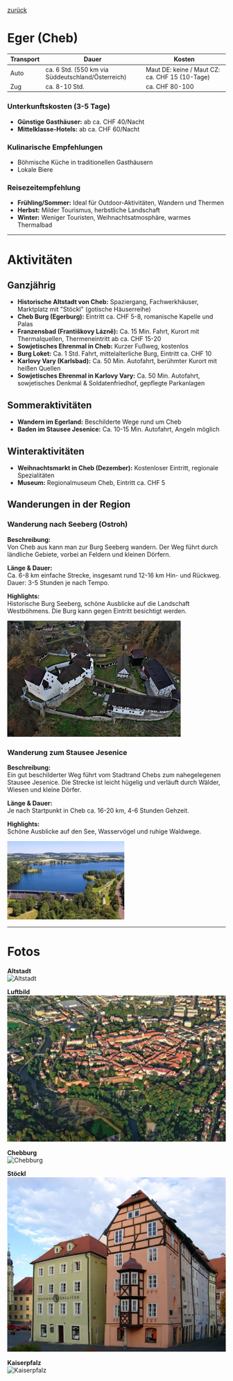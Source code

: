 [zurück](../CZ.md)

# Eger (Cheb)

| Transport | Dauer | Kosten |
|-----------|--------|---------|
| Auto      | ca. 6 Std. (550 km via Süddeutschland/Österreich) | Maut DE: keine / Maut CZ: ca. CHF 15 (10-Tage) |
| Zug       | ca. 8-10 Std. | ca. CHF 80-100 |


### Unterkunftskosten (3-5 Tage)
- **Günstige Gasthäuser:** ab ca. CHF 40/Nacht  
- **Mittelklasse-Hotels:** ab ca. CHF 60/Nacht

### Kulinarische Empfehlungen
- Böhmische Küche in traditionellen Gasthäusern
- Lokale Biere

### Reisezeitempfehlung
- **Frühling/Sommer:** Ideal für Outdoor-Aktivitäten, Wandern und Thermen
- **Herbst:** Milder Tourismus, herbstliche Landschaft
- **Winter:** Weniger Touristen, Weihnachtsatmosphäre, warmes Thermalbad


---


# Aktivitäten

## Ganzjährig
- **Historische Altstadt von Cheb:** Spaziergang, Fachwerkhäuser, Marktplatz mit "Stöckl" (gotische Häuserreihe)  
- **Cheb Burg (Egerburg):** Eintritt ca. CHF 5-8, romanische Kapelle und Palas  
- **Franzensbad (Františkovy Lázně):** Ca. 15 Min. Fahrt, Kurort mit Thermalquellen, Thermeneintritt ab ca. CHF 15-20  
- **Sowjetisches Ehrenmal in Cheb:** Kurzer Fußweg, kostenlos  
- **Burg Loket:** Ca. 1 Std. Fahrt, mittelalterliche Burg, Eintritt ca. CHF 10  
- **Karlovy Vary (Karlsbad):** Ca. 50 Min. Autofahrt, berühmter Kurort mit heißen Quellen  
- **Sowjetisches Ehrenmal in Karlovy Vary:** Ca. 50 Min. Autofahrt, sowjetisches Denkmal & Soldatenfriedhof, gepflegte Parkanlagen

## Sommeraktivitäten
- **Wandern im Egerland:** Beschilderte Wege rund um Cheb  
- **Baden im Stausee Jesenice:** Ca. 10-15 Min. Autofahrt, Angeln möglich

## Winteraktivitäten
- **Weihnachtsmarkt in Cheb (Dezember):** Kostenloser Eintritt, regionale Spezialitäten  
- **Museum:** Regionalmuseum Cheb, Eintritt ca. CHF 5


## Wanderungen in der Region

### Wanderung nach Seeberg (Ostroh)
**Beschreibung:**  
Von Cheb aus kann man zur Burg Seeberg wandern. Der Weg führt durch ländliche Gebiete, vorbei an Feldern und kleinen Dörfern.

**Länge & Dauer:**  
Ca. 6-8 km einfache Strecke, insgesamt rund 12-16 km Hin- und Rückweg. Dauer: 3-5 Stunden je nach Tempo.

**Highlights:**  
Historische Burg Seeberg, schöne Ausblicke auf die Landschaft Westböhmens. Die Burg kann gegen Eintritt besichtigt werden.

![Burg Seeberg](image-5.png)

### Wanderung zum Stausee Jesenice
**Beschreibung:**  
Ein gut beschilderter Weg führt vom Stadtrand Chebs zum nahegelegenen Stausee Jesenice. Die Strecke ist leicht hügelig und verläuft durch Wälder, Wiesen und kleine Dörfer.

**Länge & Dauer:**  
Je nach Startpunkt in Cheb ca. 16-20 km, 4-6 Stunden Gehzeit.

**Highlights:**  
Schöne Ausblicke auf den See, Wasservögel und ruhige Waldwege. 

![Stausee Jesenice](image-6.png)

---

# Fotos

**Altstadt**  
![Altstadt](image.png)

**Luftbild**  
![Luftbild](image-1.png)

**Chebburg**  
![Chebburg](image-2.png)

**Stöckl**  
![Stöckl](image-3.png)

**Kaiserpfalz**  
![Kaiserpfalz](image-4.png)

